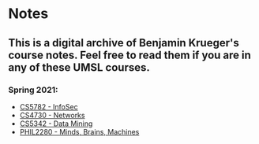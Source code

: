 # Notes
## This is a digital archive of Benjamin Krueger's course notes. Feel free to read them if you are in any of these UMSL courses. 

### Spring 2021:
- [CS5782 - InfoSec](./cs5782/cs5782.md)
- [CS4730 - Networks](./cs4730/cs4730.md)
- [CS5342 - Data Mining](./cs5342/cs5342.md)
- [PHIL2280 - Minds, Brains, Machines](./phil2280/phil22880.md)

